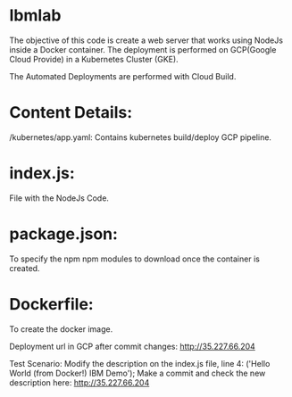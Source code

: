 # Ibmlab

The objective of this code is create a web server that works using NodeJs inside a Docker container. The deployment is performed on GCP(Google Cloud Provide) in a Kubernetes Cluster (GKE).

The Automated Deployments are performed with Cloud Build.

# Content Details:
/kubernetes/app.yaml:
Contains kubernetes build/deploy GCP pipeline.

# index.js: 
File with the NodeJs Code.

# package.json:
To specify the npm npm modules to download once the container is created.

# Dockerfile:
To create the docker image.

Deployment url in GCP after commit changes:
http://35.227.66.204

Test Scenario:
Modify the description on the index.js file, line 4: ('Hello World (from Docker!) IBM Demo'); 
Make a commit and check the new description here: http://35.227.66.204




